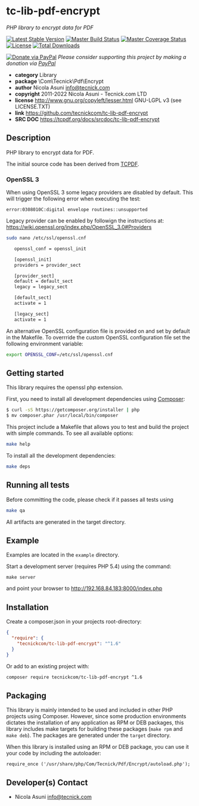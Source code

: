 # tc-lib-pdf-encrypt

_PHP library to encrypt data for PDF_

[![Latest Stable Version](https://poser.pugx.org/tecnickcom/tc-lib-pdf-encrypt/version)](https://packagist.org/packages/tecnickcom/tc-lib-pdf-encrypt)
[![Master Build Status](https://secure.travis-ci.org/tecnickcom/tc-lib-pdf-encrypt.png?branch=main)](https://travis-ci.org/tecnickcom/tc-lib-pdf-encrypt?branch=main)
[![Master Coverage Status](https://coveralls.io/repos/tecnickcom/tc-lib-pdf-encrypt/badge.svg?branch=main&service=github)](https://coveralls.io/github/tecnickcom/tc-lib-pdf-encrypt?branch=main)
[![License](https://poser.pugx.org/tecnickcom/tc-lib-pdf-encrypt/license)](https://packagist.org/packages/tecnickcom/tc-lib-pdf-encrypt)
[![Total Downloads](https://poser.pugx.org/tecnickcom/tc-lib-pdf-encrypt/downloads)](https://packagist.org/packages/tecnickcom/tc-lib-pdf-encrypt)

[![Donate via PayPal](https://img.shields.io/badge/donate-paypal-87ceeb.svg)](https://www.paypal.com/cgi-bin/webscr?cmd=_donations&currency_code=GBP&business=paypal@tecnick.com&item_name=donation%20for%20tc-lib-pdf-encrypt%20project)
_Please consider supporting this project by making a donation via [PayPal](https://www.paypal.com/cgi-bin/webscr?cmd=_donations&currency_code=GBP&business=paypal@tecnick.com&item_name=donation%20for%20tc-lib-pdf-encrypt%20project)_

- **category** Library
- **package** \Com\Tecnick\Pdf\Encrypt
- **author** Nicola Asuni <info@tecnick.com>
- **copyright** 2011-2022 Nicola Asuni - Tecnick.com LTD
- **license** http://www.gnu.org/copyleft/lesser.html GNU-LGPL v3 (see LICENSE.TXT)
- **link** https://github.com/tecnickcom/tc-lib-pdf-encrypt
- **SRC DOC** https://tcpdf.org/docs/srcdoc/tc-lib-pdf-encrypt

## Description

PHP library to encrypt data for PDF.

The initial source code has been derived from [TCPDF](http://www.tcpdf.org).

### OpenSSL 3

When using OpenSSL 3 some legacy providers are disabled by default.
This will trigger the following error when executing the test:

```
error:0308010C:digital envelope routines::unsupported
```

Legacy provider can be enabled by followign the instructions at: https://wiki.openssl.org/index.php/OpenSSL_3.0#Providers

```bash
sudo nano /etc/ssl/openssl.cnf
```

```bash
   openssl_conf = openssl_init

   [openssl_init]
   providers = provider_sect

   [provider_sect]
   default = default_sect
   legacy = legacy_sect

   [default_sect]
   activate = 1

   [legacy_sect]
   activate = 1
```

An alternative OpenSSL configuration file is provided on and set by default in the Makefile.
To overrride the custom OpenSSL configuration file set the following environment variable:

```bash
export OPENSSL_CONF=/etc/ssl/openssl.cnf
```

## Getting started

This library requires the openssl php extension.

First, you need to install all development dependencies using [Composer](https://getcomposer.org/):

```bash
$ curl -sS https://getcomposer.org/installer | php
$ mv composer.phar /usr/local/bin/composer
```

This project include a Makefile that allows you to test and build the project with simple commands.
To see all available options:

```bash
make help
```

To install all the development dependencies:

```bash
make deps
```

## Running all tests

Before committing the code, please check if it passes all tests using

```bash
make qa
```

All artifacts are generated in the target directory.

## Example

Examples are located in the `example` directory.

Start a development server (requires PHP 5.4) using the command:

```
make server
```

and point your browser to <http://192.168.84.183:8000/index.php>

## Installation

Create a composer.json in your projects root-directory:

```json
{
  "require": {
    "tecnickcom/tc-lib-pdf-encrypt": "^1.6"
  }
}
```

Or add to an existing project with:

```bash
composer require tecnickcom/tc-lib-pdf-encrypt ^1.6
```

## Packaging

This library is mainly intended to be used and included in other PHP projects using Composer.
However, since some production environments dictates the installation of any application as RPM or DEB packages,
this library includes make targets for building these packages (`make rpm` and `make deb`).
The packages are generated under the `target` directory.

When this library is installed using an RPM or DEB package, you can use it your code by including the autoloader:

```
require_once ('/usr/share/php/Com/Tecnick/Pdf/Encrypt/autoload.php');
```

## Developer(s) Contact

- Nicola Asuni <info@tecnick.com>
